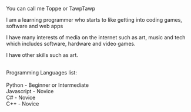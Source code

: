 You can call me Toppe or TawpTawp

I am a learning programmer who starts to like getting into coding games, software and web apps

I have many interests of media on the internet such as art, music and tech which includes software, hardware and video games.

I have other skills such as art.

<br>Programming Languages list:</br>
<br>Python - Beginner or Intermediate
<br>Javascript - Novice
<br>C# - Novice
<br>C++ - Novice
